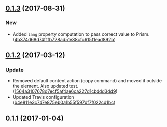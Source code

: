 <a name="0.1.3"></a>
## [0.1.3](https://github.com/advanced-rest-client/response-highlighter/compare/0.1.2...0.1.3) (2017-08-31)


### New

* Added `lang` property computation to pass correct value to Prism. ([4b374d68d74f1fb728ad51e88cfc615f1ead892b](https://github.com/advanced-rest-client/response-highlighter/commit/4b374d68d74f1fb728ad51e88cfc615f1ead892b))



<a name="0.1.2"></a>
## [0.1.2](https://github.com/advanced-rest-client/response-highlighter/compare/0.1.1...v0.1.2) (2017-03-12)


### Update

* Removed default content action (copy command) and moved it outside the element. Also updated test. ([1564a3107678d7ecf5af4ae6ca227d1cbddd3dd9](https://github.com/advanced-rest-client/response-highlighter/commit/1564a3107678d7ecf5af4ae6ca227d1cbddd3dd9))
* Updated Travis configuration ([b4e811e3c747e875eb0a1b55f597df7f022cd1bc](https://github.com/advanced-rest-client/response-highlighter/commit/b4e811e3c747e875eb0a1b55f597df7f022cd1bc))



<a name="0.1.1"></a>
## 0.1.1 (2017-01-04)




